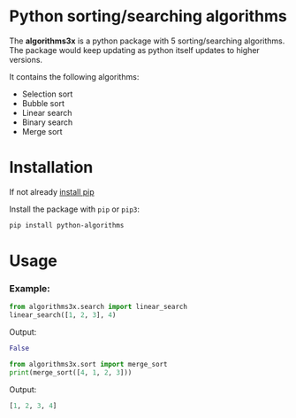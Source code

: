 # Python sorting/searching algorithms


The **algorithms3x** is a python package with 5 sorting/searching algorithms. The package would keep updating as python itself updates to higher versions.

It contains the following algorithms:

- Selection sort
- Bubble sort
- Linear search
- Binary search
- Merge sort

# Installation
If not already [install pip](https://pip.pypa.io/en/stable/installing/)

Install the package with `pip` or `pip3`:

```bash
pip install python-algorithms
```

# Usage
### Example:

```Python
from algorithms3x.search import linear_search
linear_search([1, 2, 3], 4)
```

Output:
```Python
False
```

```Python
from algorithms3x.sort import merge_sort
print(merge_sort([4, 1, 2, 3]))
```

Output:
```Python
[1, 2, 3, 4]
```